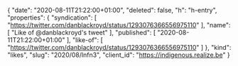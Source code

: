 {
  "date": "2020-08-11T21:22:00+01:00",
  "deleted": false,
  "h": "h-entry",
  "properties": {
    "syndication": [
      "https://twitter.com/danblackroyd/status/1293076366556975110"
    ],
    "name": [
      "Like of @danblackroyd's tweet"
    ],
    "published": [
      "2020-08-11T21:22:00+01:00"
    ],
    "like-of": [
      "https://twitter.com/danblackroyd/status/1293076366556975110"
    ]
  },
  "kind": "likes",
  "slug": "2020/08/lnfn3",
  "client_id": "https://indigenous.realize.be"
}
